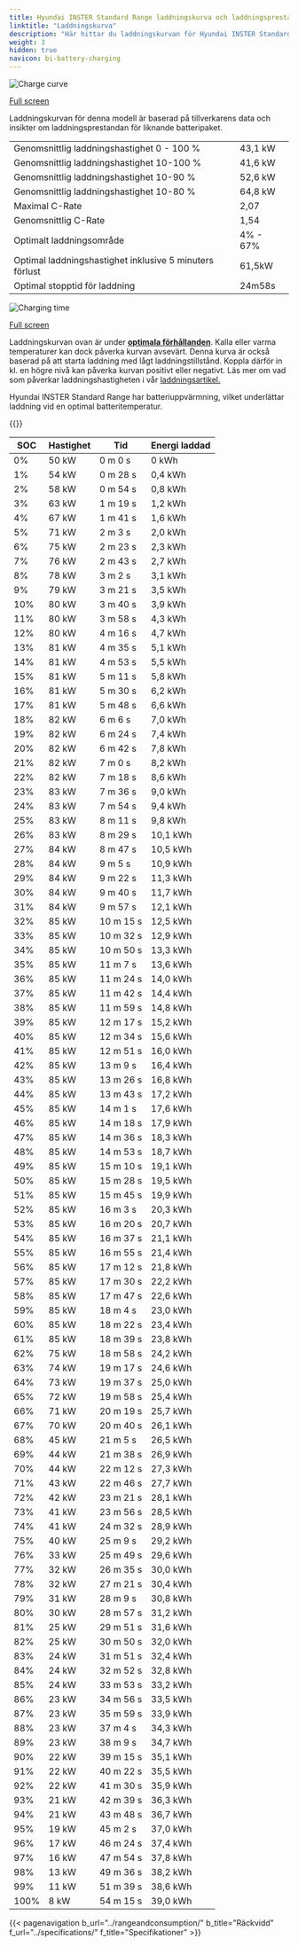 ```yaml
---
title: Hyundai INSTER Standard Range laddningskurva och laddningsprestanda
linktitle: "Laddningskurva"
description: "Här hittar du laddningskurvan för Hyundai INSTER Standard Range."
weight: 3
hidden: true
navicon: bi-battery-charging
---
```

<!-- markdownlint-disable MD033 -->
<img src="/images/models/hyundai/inster/inster_standard_range/chargingcurve.svg" alt="Charge curve" class="img-fluid">

[Full screen](/images/models/hyundai/inster/inster_standard_range/chargingcurve.svg)


<div class="alert alert-primary" role="alert">
Laddningskurvan för denna modell är baserad på tillverkarens data och insikter om laddningsprestandan för liknande batteripaket.
</div>
<table class="table table-striped border">
<tbody>
<tr>
<td>Genomsnittlig laddningshastighet 0 - 100 %</td><td>43,1 kW</td>
</tr>
<tr>
<td>Genomsnittlig laddningshastighet 10-100 %</td><td>41,6 kW</td>
</tr>
<tr>
<td>Genomsnittlig laddningshastighet 10-90 %</td><td>52,6 kW</td>
</tr>
<tr>
<td>Genomsnittlig laddningshastighet 10-80 %</td><td>64,8 kW</td>
</tr>
<tr>
<td>Maximal C-Rate</td><td>2,07</td>
</tr>
<tr>
<td>Genomsnittlig C-Rate</td><td>1,54</td>
</tr>
<tr>
<td>Optimalt laddningsområde</td><td>4% - 67%</td>
</tr>
<tr>
<td>Optimal laddningshastighet inklusive 5 minuters förlust</td><td>61,5kW</td>
</tr>
<tr>
<td>Optimal stopptid för laddning</td><td>24m58s</td>
</tr>
</tbody>
</table>
<img src="/images/models/hyundai/inster/inster_standard_range/chargingtime.svg" alt="Charging time" class="img-fluid">

[Full screen](/images/models/hyundai/inster/inster_standard_range/chargingtime.svg)


Laddningskurvan ovan är under **[optimala förhållanden](../../../../../technology/battery/charging/#temperatur)**. Kalla eller varma temperaturer kan dock påverka kurvan avsevärt. Denna kurva är också baserad på att starta laddning med lågt laddningstillstånd. Koppla därför in kl. en högre nivå kan påverka kurvan positivt eller negativt. Läs mer om vad som påverkar laddningshastigheten i vår [laddningsartikel.](../../../../../technology/battery/charging/)


Hyundai INSTER Standard Range har batteriuppvärmning, vilket underlättar laddning vid en optimal batteritemperatur.


{{<evkxdisplayaddarticle />}}
<table class="table table-striped border">
<thead>
<tr><th>SOC</th><th>Hastighet</th><th>Tid</th><th>Energi laddad</th></tr>
</thead>
<tbody>
<tr>
<td>0%</td><td>50 kW</td><td> 0 m 0 s </td><td>0 kWh </td>
</tr>
<tr>
<td>1%</td><td>54 kW</td><td> 0 m 28 s </td><td>0,4 kWh </td>
</tr>
<tr>
<td>2%</td><td>58 kW</td><td> 0 m 54 s </td><td>0,8 kWh </td>
</tr>
<tr>
<td>3%</td><td>63 kW</td><td> 1 m 19 s </td><td>1,2 kWh </td>
</tr>
<tr>
<td>4%</td><td>67 kW</td><td> 1 m 41 s </td><td>1,6 kWh </td>
</tr>
<tr>
<td>5%</td><td>71 kW</td><td> 2 m 3 s </td><td>2,0 kWh </td>
</tr>
<tr>
<td>6%</td><td>75 kW</td><td> 2 m 23 s </td><td>2,3 kWh </td>
</tr>
<tr>
<td>7%</td><td>76 kW</td><td> 2 m 43 s </td><td>2,7 kWh </td>
</tr>
<tr>
<td>8%</td><td>78 kW</td><td> 3 m 2 s </td><td>3,1 kWh </td>
</tr>
<tr>
<td>9%</td><td>79 kW</td><td> 3 m 21 s </td><td>3,5 kWh </td>
</tr>
<tr>
<td>10%</td><td>80 kW</td><td> 3 m 40 s </td><td>3,9 kWh </td>
</tr>
<tr>
<td>11%</td><td>80 kW</td><td> 3 m 58 s </td><td>4,3 kWh </td>
</tr>
<tr>
<td>12%</td><td>80 kW</td><td> 4 m 16 s </td><td>4,7 kWh </td>
</tr>
<tr>
<td>13%</td><td>81 kW</td><td> 4 m 35 s </td><td>5,1 kWh </td>
</tr>
<tr>
<td>14%</td><td>81 kW</td><td> 4 m 53 s </td><td>5,5 kWh </td>
</tr>
<tr>
<td>15%</td><td>81 kW</td><td> 5 m 11 s </td><td>5,8 kWh </td>
</tr>
<tr>
<td>16%</td><td>81 kW</td><td> 5 m 30 s </td><td>6,2 kWh </td>
</tr>
<tr>
<td>17%</td><td>81 kW</td><td> 5 m 48 s </td><td>6,6 kWh </td>
</tr>
<tr>
<td>18%</td><td>82 kW</td><td> 6 m 6 s </td><td>7,0 kWh </td>
</tr>
<tr>
<td>19%</td><td>82 kW</td><td> 6 m 24 s </td><td>7,4 kWh </td>
</tr>
<tr>
<td>20%</td><td>82 kW</td><td> 6 m 42 s </td><td>7,8 kWh </td>
</tr>
<tr>
<td>21%</td><td>82 kW</td><td> 7 m 0 s </td><td>8,2 kWh </td>
</tr>
<tr>
<td>22%</td><td>82 kW</td><td> 7 m 18 s </td><td>8,6 kWh </td>
</tr>
<tr>
<td>23%</td><td>83 kW</td><td> 7 m 36 s </td><td>9,0 kWh </td>
</tr>
<tr>
<td>24%</td><td>83 kW</td><td> 7 m 54 s </td><td>9,4 kWh </td>
</tr>
<tr>
<td>25%</td><td>83 kW</td><td> 8 m 11 s </td><td>9,8 kWh </td>
</tr>
<tr>
<td>26%</td><td>83 kW</td><td> 8 m 29 s </td><td>10,1 kWh </td>
</tr>
<tr>
<td>27%</td><td>84 kW</td><td> 8 m 47 s </td><td>10,5 kWh </td>
</tr>
<tr>
<td>28%</td><td>84 kW</td><td> 9 m 5 s </td><td>10,9 kWh </td>
</tr>
<tr>
<td>29%</td><td>84 kW</td><td> 9 m 22 s </td><td>11,3 kWh </td>
</tr>
<tr>
<td>30%</td><td>84 kW</td><td> 9 m 40 s </td><td>11,7 kWh </td>
</tr>
<tr>
<td>31%</td><td>84 kW</td><td> 9 m 57 s </td><td>12,1 kWh </td>
</tr>
<tr>
<td>32%</td><td>85 kW</td><td> 10 m 15 s </td><td>12,5 kWh </td>
</tr>
<tr>
<td>33%</td><td>85 kW</td><td> 10 m 32 s </td><td>12,9 kWh </td>
</tr>
<tr>
<td>34%</td><td>85 kW</td><td> 10 m 50 s </td><td>13,3 kWh </td>
</tr>
<tr>
<td>35%</td><td>85 kW</td><td> 11 m 7 s </td><td>13,6 kWh </td>
</tr>
<tr>
<td>36%</td><td>85 kW</td><td> 11 m 24 s </td><td>14,0 kWh </td>
</tr>
<tr>
<td>37%</td><td>85 kW</td><td> 11 m 42 s </td><td>14,4 kWh </td>
</tr>
<tr>
<td>38%</td><td>85 kW</td><td> 11 m 59 s </td><td>14,8 kWh </td>
</tr>
<tr>
<td>39%</td><td>85 kW</td><td> 12 m 17 s </td><td>15,2 kWh </td>
</tr>
<tr>
<td>40%</td><td>85 kW</td><td> 12 m 34 s </td><td>15,6 kWh </td>
</tr>
<tr>
<td>41%</td><td>85 kW</td><td> 12 m 51 s </td><td>16,0 kWh </td>
</tr>
<tr>
<td>42%</td><td>85 kW</td><td> 13 m 9 s </td><td>16,4 kWh </td>
</tr>
<tr>
<td>43%</td><td>85 kW</td><td> 13 m 26 s </td><td>16,8 kWh </td>
</tr>
<tr>
<td>44%</td><td>85 kW</td><td> 13 m 43 s </td><td>17,2 kWh </td>
</tr>
<tr>
<td>45%</td><td>85 kW</td><td> 14 m 1 s </td><td>17,6 kWh </td>
</tr>
<tr>
<td>46%</td><td>85 kW</td><td> 14 m 18 s </td><td>17,9 kWh </td>
</tr>
<tr>
<td>47%</td><td>85 kW</td><td> 14 m 36 s </td><td>18,3 kWh </td>
</tr>
<tr>
<td>48%</td><td>85 kW</td><td> 14 m 53 s </td><td>18,7 kWh </td>
</tr>
<tr>
<td>49%</td><td>85 kW</td><td> 15 m 10 s </td><td>19,1 kWh </td>
</tr>
<tr>
<td>50%</td><td>85 kW</td><td> 15 m 28 s </td><td>19,5 kWh </td>
</tr>
<tr>
<td>51%</td><td>85 kW</td><td> 15 m 45 s </td><td>19,9 kWh </td>
</tr>
<tr>
<td>52%</td><td>85 kW</td><td> 16 m 3 s </td><td>20,3 kWh </td>
</tr>
<tr>
<td>53%</td><td>85 kW</td><td> 16 m 20 s </td><td>20,7 kWh </td>
</tr>
<tr>
<td>54%</td><td>85 kW</td><td> 16 m 37 s </td><td>21,1 kWh </td>
</tr>
<tr>
<td>55%</td><td>85 kW</td><td> 16 m 55 s </td><td>21,4 kWh </td>
</tr>
<tr>
<td>56%</td><td>85 kW</td><td> 17 m 12 s </td><td>21,8 kWh </td>
</tr>
<tr>
<td>57%</td><td>85 kW</td><td> 17 m 30 s </td><td>22,2 kWh </td>
</tr>
<tr>
<td>58%</td><td>85 kW</td><td> 17 m 47 s </td><td>22,6 kWh </td>
</tr>
<tr>
<td>59%</td><td>85 kW</td><td> 18 m 4 s </td><td>23,0 kWh </td>
</tr>
<tr>
<td>60%</td><td>85 kW</td><td> 18 m 22 s </td><td>23,4 kWh </td>
</tr>
<tr>
<td>61%</td><td>85 kW</td><td> 18 m 39 s </td><td>23,8 kWh </td>
</tr>
<tr>
<td>62%</td><td>75 kW</td><td> 18 m 58 s </td><td>24,2 kWh </td>
</tr>
<tr>
<td>63%</td><td>74 kW</td><td> 19 m 17 s </td><td>24,6 kWh </td>
</tr>
<tr>
<td>64%</td><td>73 kW</td><td> 19 m 37 s </td><td>25,0 kWh </td>
</tr>
<tr>
<td>65%</td><td>72 kW</td><td> 19 m 58 s </td><td>25,4 kWh </td>
</tr>
<tr>
<td>66%</td><td>71 kW</td><td> 20 m 19 s </td><td>25,7 kWh </td>
</tr>
<tr>
<td>67%</td><td>70 kW</td><td> 20 m 40 s </td><td>26,1 kWh </td>
</tr>
<tr>
<td>68%</td><td>45 kW</td><td> 21 m 5 s </td><td>26,5 kWh </td>
</tr>
<tr>
<td>69%</td><td>44 kW</td><td> 21 m 38 s </td><td>26,9 kWh </td>
</tr>
<tr>
<td>70%</td><td>44 kW</td><td> 22 m 12 s </td><td>27,3 kWh </td>
</tr>
<tr>
<td>71%</td><td>43 kW</td><td> 22 m 46 s </td><td>27,7 kWh </td>
</tr>
<tr>
<td>72%</td><td>42 kW</td><td> 23 m 21 s </td><td>28,1 kWh </td>
</tr>
<tr>
<td>73%</td><td>41 kW</td><td> 23 m 56 s </td><td>28,5 kWh </td>
</tr>
<tr>
<td>74%</td><td>41 kW</td><td> 24 m 32 s </td><td>28,9 kWh </td>
</tr>
<tr>
<td>75%</td><td>40 kW</td><td> 25 m 9 s </td><td>29,2 kWh </td>
</tr>
<tr>
<td>76%</td><td>33 kW</td><td> 25 m 49 s </td><td>29,6 kWh </td>
</tr>
<tr>
<td>77%</td><td>32 kW</td><td> 26 m 35 s </td><td>30,0 kWh </td>
</tr>
<tr>
<td>78%</td><td>32 kW</td><td> 27 m 21 s </td><td>30,4 kWh </td>
</tr>
<tr>
<td>79%</td><td>31 kW</td><td> 28 m 9 s </td><td>30,8 kWh </td>
</tr>
<tr>
<td>80%</td><td>30 kW</td><td> 28 m 57 s </td><td>31,2 kWh </td>
</tr>
<tr>
<td>81%</td><td>25 kW</td><td> 29 m 51 s </td><td>31,6 kWh </td>
</tr>
<tr>
<td>82%</td><td>25 kW</td><td> 30 m 50 s </td><td>32,0 kWh </td>
</tr>
<tr>
<td>83%</td><td>24 kW</td><td> 31 m 51 s </td><td>32,4 kWh </td>
</tr>
<tr>
<td>84%</td><td>24 kW</td><td> 32 m 52 s </td><td>32,8 kWh </td>
</tr>
<tr>
<td>85%</td><td>24 kW</td><td> 33 m 53 s </td><td>33,2 kWh </td>
</tr>
<tr>
<td>86%</td><td>23 kW</td><td> 34 m 56 s </td><td>33,5 kWh </td>
</tr>
<tr>
<td>87%</td><td>23 kW</td><td> 35 m 59 s </td><td>33,9 kWh </td>
</tr>
<tr>
<td>88%</td><td>23 kW</td><td> 37 m 4 s </td><td>34,3 kWh </td>
</tr>
<tr>
<td>89%</td><td>23 kW</td><td> 38 m 9 s </td><td>34,7 kWh </td>
</tr>
<tr>
<td>90%</td><td>22 kW</td><td> 39 m 15 s </td><td>35,1 kWh </td>
</tr>
<tr>
<td>91%</td><td>22 kW</td><td> 40 m 22 s </td><td>35,5 kWh </td>
</tr>
<tr>
<td>92%</td><td>22 kW</td><td> 41 m 30 s </td><td>35,9 kWh </td>
</tr>
<tr>
<td>93%</td><td>21 kW</td><td> 42 m 39 s </td><td>36,3 kWh </td>
</tr>
<tr>
<td>94%</td><td>21 kW</td><td> 43 m 48 s </td><td>36,7 kWh </td>
</tr>
<tr>
<td>95%</td><td>19 kW</td><td> 45 m 2 s </td><td>37,0 kWh </td>
</tr>
<tr>
<td>96%</td><td>17 kW</td><td> 46 m 24 s </td><td>37,4 kWh </td>
</tr>
<tr>
<td>97%</td><td>16 kW</td><td> 47 m 54 s </td><td>37,8 kWh </td>
</tr>
<tr>
<td>98%</td><td>13 kW</td><td> 49 m 36 s </td><td>38,2 kWh </td>
</tr>
<tr>
<td>99%</td><td>11 kW</td><td> 51 m 39 s </td><td>38,6 kWh </td>
</tr>
<tr>
<td>100%</td><td>8 kW</td><td> 54 m 15 s </td><td>39,0 kWh </td>
</tr>
</tbody>
</table>


{{< pagenavigation b_url="../rangeandconsumption/" b_title="Räckvidd" f_url="../specifications/" f_title="Specifikationer" >}}

